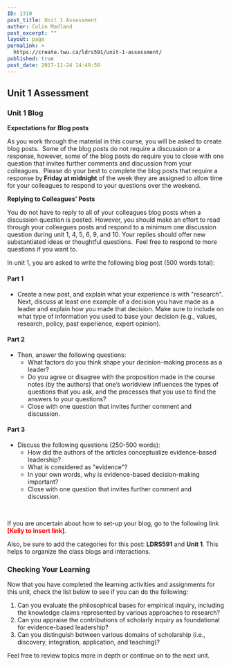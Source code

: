 ```yaml
---
ID: 1310
post_title: Unit 1 Assessment
author: Colin Madland
post_excerpt: ""
layout: page
permalink: >
  https://create.twu.ca/ldrs591/unit-1-assessment/
published: true
post_date: 2017-11-24 14:49:50
---
```

<h2>Unit 1 Assessment</h2>
<h3>Unit 1 Blog</h3>
<strong>Expectations for</strong> <strong>Blog posts</strong>

As you work through the material in this course, you will be asked to create blog posts.  Some of the blog posts do not require a discussion or a response, however, some of the blog posts do require you to close with one question that invites further comments and discussion from your colleagues.  Please do your best to complete the blog posts that require a response by<strong> Friday at midnight</strong> of the week they are assigned to allow time for your colleagues to respond to your questions over the weekend.

<strong>Replying to Colleagues’ Posts</strong>
<p class="Paragraph">You do not have to reply to all of your colleagues blog posts when a discussion question is posted. However, you should make an effort to read through your colleagues posts and respond to a minimum one discussion question during unit 1, 4, 5, 6, 9, and 10. Your replies should offer new substantiated ideas or thoughtful questions. <strong> </strong>Feel free to respond to more questions if you want to.<strong>   </strong></p>
In unit 1, you are asked to write the following blog post (500 words total):
<h4>Part 1</h4>
<ul>
 	<li>Create a new post, and explain what your experience is with "research". Next, discuss at least one example of a decision you have made as a leader and explain how you made that decision. Make sure to include on what type of information you used to base your decision (e.g., values, research, policy, past experience, expert opinion).</li>
</ul>
<h4>Part 2</h4>
<ul>
 	<li>Then, answer the following questions:
<ul>
 	<li>What factors do you think shape your decision-making process as a leader?</li>
 	<li>Do you agree or disagree with the proposition made in the course notes (by the authors) that one’s worldview influences the types of questions that you ask, and the processes that you use to find the answers to your questions?</li>
 	<li>Close with one question that invites further comment and discussion.</li>
</ul>
</li>
</ul>
<h4>Part 3</h4>
<ul>
 	<li>Discuss the following questions (250-500 words):
<ul>
 	<li>How did the authors of the articles conceptualize evidence-based leadership?</li>
 	<li>What is considered as "evidence"?</li>
 	<li>In your own words, why is evidence-based decision-making important?</li>
 	<li>Close with one question that invites further comment and discussion.</li>
</ul>
</li>
</ul>
&nbsp;

If you are uncertain about how to set-up your blog, go to the following link<span style="color: #ff0000"><strong> [Kelly to insert link]</strong></span>.

Also, be sure to add the categories for this post: <strong>LDRS591</strong> and <strong>Unit 1</strong>. This helps to organize the class blogs and interactions.
<h3>Checking Your Learning</h3>
Now that you have completed the learning activities and assignments for this unit, check the list below to see if you can do the following:
<ol>
 	<li>Can you evaluate the philosophical bases for empirical inquiry, including the knowledge claims represented by various approaches to research?</li>
 	<li>Can you appraise the contributions of scholarly inquiry as foundational for evidence-based leadership?</li>
 	<li>Can you distinguish between various domains of scholarship (i.e., discovery, integration, application, and teaching)?</li>
</ol>
Feel free to review topics more in depth or continue on to the next unit.